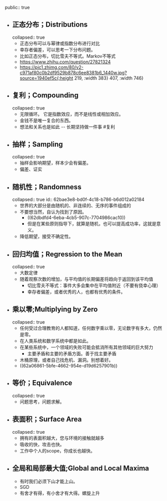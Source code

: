public:: true

- ## 正态分布；Distributions
  collapsed:: true
	- 正态分布可以与幂律或指数分布进行对比
	- 幸存者偏差，可以思考一下分布问题。
	- 比如正态分布，切比雪夫不等式。Markov不等式
	- https://www.zhihu.com/question/27821324
	- https://pic1.zhimg.com/80/v2-c971af80c0b2df9529b878c6ee8381b6_1440w.jpg?source=1940ef5c{:height 219, :width 383} 407, :width 746}
- ## 复利；Compounding
  collapsed:: true
	- 无限循环。 它是指数效应，而不是线性或相加效应。
	- 金钱不是唯一复合的东西。
	- 想法和关系也是如此 -- 长期坚持做一件事 #复利
- ## 抽样；Sampling
  collapsed:: true
	- 抽样会影响期望，样本少会有偏差。
	- 偏差、证实
- ## 随机性；Randomness
  collapsed:: true
  id:: 62bae3e8-bd0f-4c18-b786-b6d012a02184
	- 世界的大部分是由随机的、非连续的、无序的事件组成的
	- 不要想当然，自认为找到了原因。
		- ((62dbdfd4-6eba-4cb5-907c-7704986cac10))
		- 但是在某些原则指导下，就算是随机，也可以提高成功率，这就是意义。
	- 降低期望，接受不确定性。
- ## 回归均值；Regression to the Mean
  collapsed:: true
	- 大数定律
	- 随着观察次数的增加，与平均值的长期偏差将趋向于返回到该平均值
		- 切比雪夫不等式：事件大多会集中在平均值附近（不要有侥幸心理）
		- 幸存者偏差，或者优秀的人，也都有优秀的条件。
- ## 乘以零;Multiplying by Zero
  collapsed:: true
	- 任何受过合理教育的人都知道，任何数字乘以零，无论数字有多大，仍然是零。
	- 在人类系统和数学系统中都是如此。
	- 在某些系统中，一个领域的失败可能会抵消所有其他领域的巨大努力
		- 主要矛盾和主要的矛盾方面。善于找主要矛盾
	- 木桶原理，或者自己找危机、漏洞。别想着好。
	- ((62a06861-5bfe-4662-954e-d19d6257901b))
- ## 等价；Equivalence
  collapsed:: true
	- 问题思考，问题求解。
- ## 表面积；Surface Area
  collapsed:: true
	- 拥有的表面积越大，您与环境的接触就越多
	- 吸收的快，攻击也快。
	- 工作中个人的scope，你成长也越快。
- ## 全局和局部最大值;Global and Local Maxima
	- 有时我们必须下山才能上山。
	- SGD
	- 有舍才有得，有小舍才有大得。螺旋上升